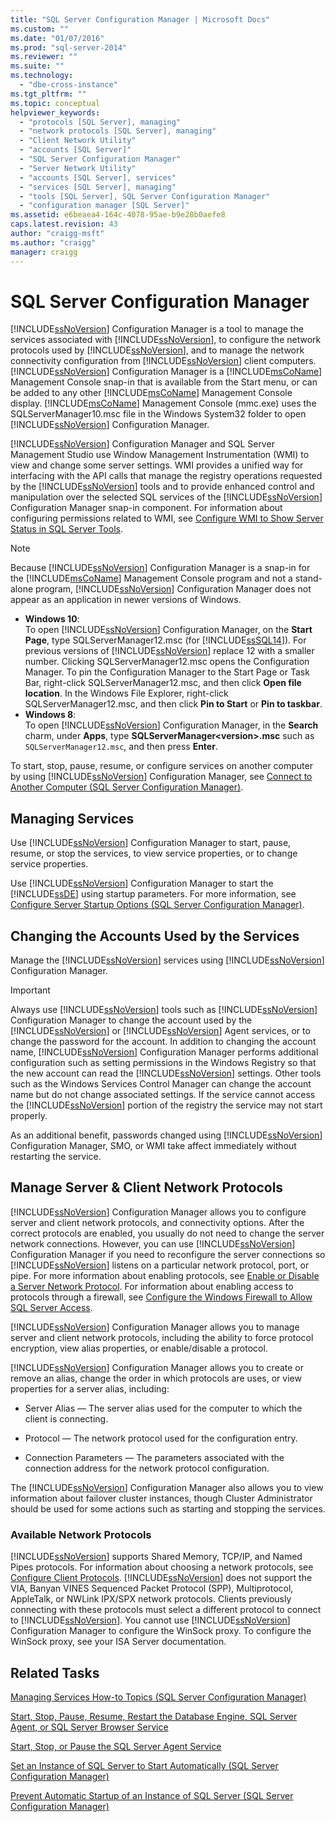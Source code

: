 ```yaml
---
title: "SQL Server Configuration Manager | Microsoft Docs"
ms.custom: ""
ms.date: "01/07/2016"
ms.prod: "sql-server-2014"
ms.reviewer: ""
ms.suite: ""
ms.technology: 
  - "dbe-cross-instance"
ms.tgt_pltfrm: ""
ms.topic: conceptual
helpviewer_keywords: 
  - "protocols [SQL Server], managing"
  - "network protocols [SQL Server], managing"
  - "Client Network Utility"
  - "accounts [SQL Server]"
  - "SQL Server Configuration Manager"
  - "Server Network Utility"
  - "accounts [SQL Server], services"
  - "services [SQL Server], managing"
  - "tools [SQL Server], SQL Server Configuration Manager"
  - "configuration manager [SQL Server]"
ms.assetid: e6beaea4-164c-4078-95ae-b9e28b0aefe8
caps.latest.revision: 43
author: "craigg-msft"
ms.author: "craigg"
manager: craigg
---
```

# SQL Server Configuration Manager
  [!INCLUDE[ssNoVersion](../includes/ssnoversion-md.md)] Configuration Manager is a tool to manage the services associated with [!INCLUDE[ssNoVersion](../includes/ssnoversion-md.md)], to configure the network protocols used by [!INCLUDE[ssNoVersion](../includes/ssnoversion-md.md)], and to manage the network connectivity configuration from [!INCLUDE[ssNoVersion](../includes/ssnoversion-md.md)] client computers. [!INCLUDE[ssNoVersion](../includes/ssnoversion-md.md)] Configuration Manager is a [!INCLUDE[msCoName](../includes/msconame-md.md)] Management Console snap-in that is available from the Start menu, or can be added to any other [!INCLUDE[msCoName](../includes/msconame-md.md)] Management Console display. [!INCLUDE[msCoName](../includes/msconame-md.md)] Management Console (mmc.exe) uses the SQLServerManager10.msc file in the Windows System32 folder to open [!INCLUDE[ssNoVersion](../includes/ssnoversion-md.md)] Configuration Manager.  
  
 [!INCLUDE[ssNoVersion](../includes/ssnoversion-md.md)] Configuration Manager and SQL Server Management Studio use Window Management Instrumentation (WMI) to view and change some server settings. WMI provides a unified way for interfacing with the API calls that manage the registry operations requested by the [!INCLUDE[ssNoVersion](../includes/ssnoversion-md.md)] tools and to provide enhanced control and manipulation over the selected SQL services of the [!INCLUDE[ssNoVersion](../includes/ssnoversion-md.md)] Configuration Manager snap-in component. For information about configuring permissions related to WMI, see [Configure WMI to Show Server Status in SQL Server Tools](../ssms/configure-wmi-to-show-server-status-in-sql-server-tools.md).  
  
> [!NOTE]  
>  Because [!INCLUDE[ssNoVersion](../includes/ssnoversion-md.md)] Configuration Manager is a snap-in for the [!INCLUDE[msCoName](../includes/msconame-md.md)] Management Console program and not a stand-alone program, [!INCLUDE[ssNoVersion](../includes/ssnoversion-md.md)] Configuration Manager does not appear as an application in newer versions of Windows.  
>   
>  -   **Windows 10**:  
>          To open [!INCLUDE[ssNoVersion](../includes/ssnoversion-md.md)] Configuration Manager, on the **Start Page**, type SQLServerManager12.msc (for [!INCLUDE[ssSQL14](../includes/sssql14-md.md)]). For previous versions of [!INCLUDE[ssNoVersion](../includes/ssnoversion-md.md)] replace 12 with a smaller number. Clicking SQLServerManager12.msc opens the Configuration Manager. To pin the Configuration Manager to the Start Page or Task Bar, right-click SQLServerManager12.msc, and then click **Open file location**. In the Windows File Explorer, right-click SQLServerManager12.msc, and then click **Pin to Start** or **Pin to taskbar**.  
> -   **Windows 8**:  
>          To open [!INCLUDE[ssNoVersion](../includes/ssnoversion-md.md)] Configuration Manager, in the **Search** charm, under **Apps**, type **SQLServerManager\<version>.msc** such as `SQLServerManager12.msc`, and then press **Enter**.  
  
 To start, stop, pause, resume, or configure services on another computer by using [!INCLUDE[ssNoVersion](../includes/ssnoversion-md.md)] Configuration Manager, see [Connect to Another Computer &#40;SQL Server Configuration Manager&#41;](../database-engine/configure-windows/scm-services-connect-to-another-computer.md).  
  
## Managing Services  
 Use [!INCLUDE[ssNoVersion](../includes/ssnoversion-md.md)] Configuration Manager to start, pause, resume, or stop the services, to view service properties, or to change service properties.  
  
 Use [!INCLUDE[ssNoVersion](../includes/ssnoversion-md.md)] Configuration Manager to start the [!INCLUDE[ssDE](../includes/ssde-md.md)] using startup parameters.  For more information, see [Configure Server Startup Options &#40;SQL Server Configuration Manager&#41;](../database-engine/configure-windows/scm-services-configure-server-startup-options.md).  
  
## Changing the Accounts Used by the Services  
 Manage the [!INCLUDE[ssNoVersion](../includes/ssnoversion-md.md)] services using [!INCLUDE[ssNoVersion](../includes/ssnoversion-md.md)] Configuration Manager.  
  
> [!IMPORTANT]  
>  Always use [!INCLUDE[ssNoVersion](../includes/ssnoversion-md.md)] tools such as [!INCLUDE[ssNoVersion](../includes/ssnoversion-md.md)] Configuration Manager to change the account used by the [!INCLUDE[ssNoVersion](../includes/ssnoversion-md.md)] or [!INCLUDE[ssNoVersion](../includes/ssnoversion-md.md)] Agent services, or to change the password for the account. In addition to changing the account name, [!INCLUDE[ssNoVersion](../includes/ssnoversion-md.md)] Configuration Manager performs additional configuration such as setting permissions in the Windows Registry so that the new account can read the [!INCLUDE[ssNoVersion](../includes/ssnoversion-md.md)] settings. Other tools such as the Windows Services Control Manager can change the account name but do not change associated settings. If the service cannot access the [!INCLUDE[ssNoVersion](../includes/ssnoversion-md.md)] portion of the registry the service may not start properly.  
  
 As an additional benefit, passwords changed using [!INCLUDE[ssNoVersion](../includes/ssnoversion-md.md)] Configuration Manager, SMO, or WMI take affect immediately without restarting the service.  
  
## Manage Server & Client Network Protocols  
 [!INCLUDE[ssNoVersion](../includes/ssnoversion-md.md)] Configuration Manager allows you to configure server and client network protocols, and connectivity options. After the correct protocols are enabled, you usually do not need to change the server network connections. However, you can use [!INCLUDE[ssNoVersion](../includes/ssnoversion-md.md)] Configuration Manager if you need to reconfigure the server connections so [!INCLUDE[ssNoVersion](../includes/ssnoversion-md.md)] listens on a particular network protocol, port, or pipe. For more information about enabling protocols, see [Enable or Disable a Server Network Protocol](../database-engine/configure-windows/enable-or-disable-a-server-network-protocol.md). For information about enabling access to protocols through a firewall, see [Configure the Windows Firewall to Allow SQL Server Access](../sql-server/install/configure-the-windows-firewall-to-allow-sql-server-access.md).  
  
 [!INCLUDE[ssNoVersion](../includes/ssnoversion-md.md)] Configuration Manager allows you to manage server and client network protocols, including the ability to force protocol encryption, view alias properties, or enable/disable a protocol.  
  
 [!INCLUDE[ssNoVersion](../includes/ssnoversion-md.md)] Configuration Manager allows you to create or remove an alias, change the order in which protocols are uses, or view properties for a server alias, including:  
  
-   Server Alias — The server alias used for the computer to which the client is connecting.  
  
-   Protocol — The network protocol used for the configuration entry.  
  
-   Connection Parameters — The parameters associated with the connection address for the network protocol configuration.  
  
 The [!INCLUDE[ssNoVersion](../includes/ssnoversion-md.md)] Configuration Manager also allows you to view information about failover cluster instances, though Cluster Administrator should be used for some actions such as starting and stopping the services.  
  
### Available Network Protocols  
 [!INCLUDE[ssNoVersion](../includes/ssnoversion-md.md)] supports Shared Memory, TCP/IP, and Named Pipes protocols. For information about choosing a network protocols, see [Configure Client Protocols](../database-engine/configure-windows/configure-client-protocols.md). [!INCLUDE[ssNoVersion](../includes/ssnoversion-md.md)] does not support the VIA, Banyan VINES Sequenced Packet Protocol (SPP), Multiprotocol, AppleTalk, or NWLink IPX/SPX network protocols. Clients previously connecting with these protocols must select a different protocol to connect to [!INCLUDE[ssNoVersion](../includes/ssnoversion-md.md)]. You cannot use [!INCLUDE[ssNoVersion](../includes/ssnoversion-md.md)] Configuration Manager to configure the WinSock proxy. To configure the WinSock proxy, see your ISA Server documentation.  
  
## Related Tasks  
 [Managing Services How-to Topics &#40;SQL Server Configuration Manager&#41;](../database-engine/managing-services-how-to-topics-sql-server-configuration-manager.md)  
  
 [Start, Stop, Pause, Resume, Restart the Database Engine, SQL Server Agent, or SQL Server Browser Service](../database-engine/configure-windows/start-stop-pause-resume-restart-sql-server-services.md)  
  
 [Start, Stop, or Pause the SQL Server Agent Service](../ssms/agent/start-stop-or-pause-the-sql-server-agent-service.md)  
  
 [Set an Instance of SQL Server to Start Automatically &#40;SQL Server Configuration Manager&#41;](../database-engine/configure-windows/scm-services-set-an-instance-to-start-automatically.md)  
  
 [Prevent Automatic Startup of an Instance of SQL Server &#40;SQL Server Configuration Manager&#41;](../database-engine/configure-windows/scm-services-prevent-automatic-startup-of-an-instance.md)  
  
  